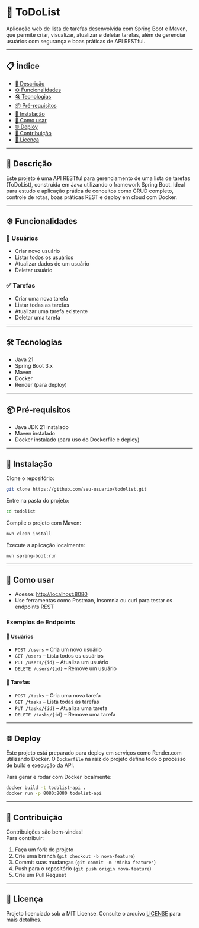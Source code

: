 # 📝 ToDoList

Aplicação web de lista de tarefas desenvolvida com Spring Boot e Maven, que permite criar, visualizar, atualizar e deletar tarefas, além de gerenciar usuários com segurança e boas práticas de API RESTful.

---

## 📋 Índice

- [📝 Descrição](#-descrição)  
- [⚙️ Funcionalidades](#-funcionalidades)  
- [🛠️ Tecnologias](#-tecnologias)  
- [📦 Pré-requisitos](#-pré-requisitos)  
- [🚀 Instalação](#-instalação)  
- [🎯 Como usar](#-como-usar)  
- [🌐 Deploy](#-deploy)  
- [🤝 Contribuição](#-contribuição)  
- [📄 Licença](#-licença)  

---

## 📝 Descrição

Este projeto é uma API RESTful para gerenciamento de uma lista de tarefas (ToDoList), construída em Java utilizando o framework Spring Boot. Ideal para estudo e aplicação prática de conceitos como CRUD completo, controle de rotas, boas práticas REST e deploy em cloud com Docker.

---

## ⚙️ Funcionalidades

### 🔐 Usuários

- Criar novo usuário  
- Listar todos os usuários  
- Atualizar dados de um usuário  
- Deletar usuário

### ✅ Tarefas

- Criar uma nova tarefa  
- Listar todas as tarefas  
- Atualizar uma tarefa existente  
- Deletar uma tarefa  

---

## 🛠️ Tecnologias

- Java 21  
- Spring Boot 3.x  
- Maven  
- Docker  
- Render (para deploy)  

---

## 📦 Pré-requisitos

- Java JDK 21 instalado  
- Maven instalado  
- Docker instalado (para uso do Dockerfile e deploy)  

---

## 🚀 Instalação

Clone o repositório:

```bash
git clone https://github.com/seu-usuario/todolist.git
```

Entre na pasta do projeto:

```bash
cd todolist
```

Compile o projeto com Maven:

```bash
mvn clean install
```

Execute a aplicação localmente:

```bash
mvn spring-boot:run
```

---

## 🎯 Como usar

- Acesse: [http://localhost:8080](http://localhost:8080)  
- Use ferramentas como Postman, Insomnia ou curl para testar os endpoints REST  

### Exemplos de Endpoints

#### 📌 Usuários
- `POST /users` – Cria um novo usuário  
- `GET /users` – Lista todos os usuários  
- `PUT /users/{id}` – Atualiza um usuário  
- `DELETE /users/{id}` – Remove um usuário  

#### 📌 Tarefas
- `POST /tasks` – Cria uma nova tarefa  
- `GET /tasks` – Lista todas as tarefas  
- `PUT /tasks/{id}` – Atualiza uma tarefa  
- `DELETE /tasks/{id}` – Remove uma tarefa  

---

## 🌐 Deploy

Este projeto está preparado para deploy em serviços como Render.com utilizando Docker. O `Dockerfile` na raiz do projeto define todo o processo de build e execução da API.

Para gerar e rodar com Docker localmente:

```bash
docker build -t todolist-api .
docker run -p 8080:8080 todolist-api
```

---

## 🤝 Contribuição

Contribuições são bem-vindas!  
Para contribuir:

1. Faça um fork do projeto  
2. Crie uma branch (`git checkout -b nova-feature`)  
3. Commit suas mudanças (`git commit -m 'Minha feature'`)  
4. Push para o repositório (`git push origin nova-feature`)  
5. Crie um Pull Request

---

## 📄 Licença

Projeto licenciado sob a MIT License. Consulte o arquivo [LICENSE](./LICENSE) para mais detalhes.
